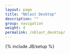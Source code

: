 ```yaml
---
layout: page
title: "Nblast Desktop"
description: ""
group: navigation
weight: 4
permalink: /nblast_desktop/
---
```

{% include JB/setup %}
